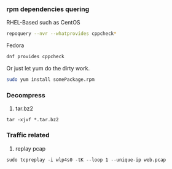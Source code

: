 ### rpm dependencies quering
RHEL-Based such as CentOS
```bash
repoquery --nvr --whatprovides cppcheck*
```
Fedora

```bash
dnf provides cppcheck
```
Or just let yum do the dirty work.
```bash
sudo yum install somePackage.rpm 
```

### Decompress
01. tar.bz2  
```
tar -xjvf *.tar.bz2
```

### Traffic related
01. replay pcap 
```
sudo tcpreplay -i wlp4s0 -tK --loop 1 --unique-ip web.pcap
```
